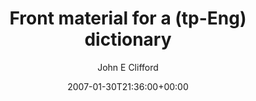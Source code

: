 ---
title: 'Front material for a (tp-Eng) dictionary'
posts: 5
hash: 't632'
author: 'John E Clifford'
date: 2007-01-30T21:36:00+00:00
sources:
  - http://forums.tokipona.org/viewtopic.php%3Ft=632.html
---